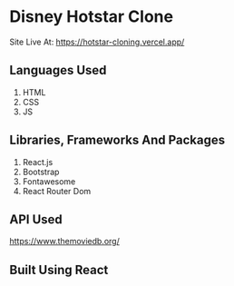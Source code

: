 # Disney Hotstar Clone

Site Live At: https://hotstar-cloning.vercel.app/

## Languages Used

1. HTML
2. CSS
3. JS

## Libraries, Frameworks And Packages

1. React.js
2. Bootstrap
3. Fontawesome
4. React Router Dom

## API Used

https://www.themoviedb.org/

## Built Using React
